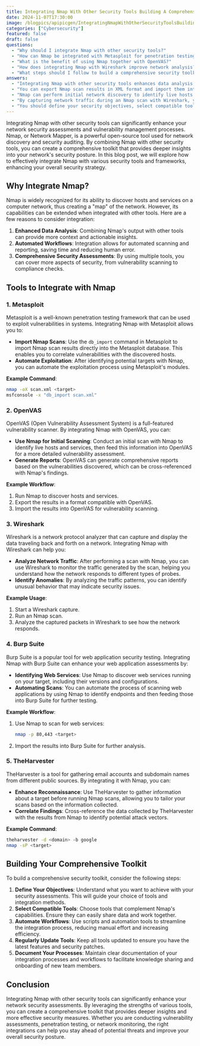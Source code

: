 ```yaml
---
title: Integrating Nmap With Other Security Tools Building A Comprehensive Toolkit
date: 2024-11-07T17:30:00
image: /blogpics/apipicgen/IntegratingNmapWithOtherSecurityToolsBuildingAComprehensiveToolkit-AC42I4RSC7.jpg
categories: ["Cybersecurity"]
featured: false
draft: false
questions:
  - "Why should I integrate Nmap with other security tools?"
  - "How can Nmap be integrated with Metasploit for penetration testing?"
  - "What is the benefit of using Nmap together with OpenVAS?"
  - "How does integrating Nmap with Wireshark improve network analysis?"
  - "What steps should I follow to build a comprehensive security toolkit using Nmap and other tools?"
answers:
  - "Integrating Nmap with other security tools enhances data analysis, enables automated workflows, and allows for more comprehensive security assessments by covering multiple aspects such as vulnerability scanning and compliance checks."
  - "You can export Nmap scan results in XML format and import them into Metasploit using the 'db_import' command. This allows you to correlate discovered hosts with vulnerabilities and automate exploitation using Metasploit's modules."
  - "Nmap can perform initial network discovery to identify live hosts and services, which can then be imported into OpenVAS for detailed vulnerability scanning and comprehensive report generation."
  - "By capturing network traffic during an Nmap scan with Wireshark, you can analyze how the network responds to different probes and identify any unusual or suspicious traffic patterns that may indicate security issues."
  - "You should define your security objectives, select compatible tools that complement Nmap, automate workflows to increase efficiency, regularly update all tools, and document your integration processes for knowledge sharing and onboarding."
---
```

Integrating Nmap with other security tools can significantly enhance your network security assessments and vulnerability management processes. Nmap, or Network Mapper, is a powerful open-source tool used for network discovery and security auditing. By combining Nmap with other security tools, you can create a comprehensive toolkit that provides deeper insights into your network's security posture. In this blog post, we will explore how to effectively integrate Nmap with various security tools and frameworks, enhancing your overall security strategy.

## Why Integrate Nmap?

Nmap is widely recognized for its ability to discover hosts and services on a computer network, thus creating a "map" of the network. However, its capabilities can be extended when integrated with other tools. Here are a few reasons to consider integration:

1. **Enhanced Data Analysis**: Combining Nmap's output with other tools can provide more context and actionable insights.
2. **Automated Workflows**: Integration allows for automated scanning and reporting, saving time and reducing human error.
3. **Comprehensive Security Assessments**: By using multiple tools, you can cover more aspects of security, from vulnerability scanning to compliance checks.

## Tools to Integrate with Nmap

### 1. **Metasploit**

Metasploit is a well-known penetration testing framework that can be used to exploit vulnerabilities in systems. Integrating Nmap with Metasploit allows you to:

- **Import Nmap Scans**: Use the `db_import` command in Metasploit to import Nmap scan results directly into the Metasploit database. This enables you to correlate vulnerabilities with the discovered hosts.
- **Automate Exploitation**: After identifying potential targets with Nmap, you can automate the exploitation process using Metasploit's modules.

**Example Command**:
```bash
nmap -oX scan.xml <target>
msfconsole -x "db_import scan.xml"
```

### 2. **OpenVAS**

OpenVAS (Open Vulnerability Assessment System) is a full-featured vulnerability scanner. By integrating Nmap with OpenVAS, you can:

- **Use Nmap for Initial Scanning**: Conduct an initial scan with Nmap to identify live hosts and services, then feed this information into OpenVAS for a more detailed vulnerability assessment.
- **Generate Reports**: OpenVAS can generate comprehensive reports based on the vulnerabilities discovered, which can be cross-referenced with Nmap's findings.

**Example Workflow**:
1. Run Nmap to discover hosts and services.
2. Export the results in a format compatible with OpenVAS.
3. Import the results into OpenVAS for vulnerability scanning.

### 3. **Wireshark**

Wireshark is a network protocol analyzer that can capture and display the data traveling back and forth on a network. Integrating Nmap with Wireshark can help you:

- **Analyze Network Traffic**: After performing a scan with Nmap, you can use Wireshark to monitor the traffic generated by the scan, helping you understand how the network responds to different types of probes.
- **Identify Anomalies**: By analyzing the traffic patterns, you can identify unusual behavior that may indicate security issues.

**Example Usage**:
1. Start a Wireshark capture.
2. Run an Nmap scan.
3. Analyze the captured packets in Wireshark to see how the network responds.

### 4. **Burp Suite**

Burp Suite is a popular tool for web application security testing. Integrating Nmap with Burp Suite can enhance your web application assessments by:

- **Identifying Web Services**: Use Nmap to discover web services running on your target, including their versions and configurations.
- **Automating Scans**: You can automate the process of scanning web applications by using Nmap to identify endpoints and then feeding those into Burp Suite for further testing.

**Example Workflow**:
1. Use Nmap to scan for web services:
   ```bash
   nmap -p 80,443 <target>
   ```
2. Import the results into Burp Suite for further analysis.

### 5. **TheHarvester**

TheHarvester is a tool for gathering email accounts and subdomain names from different public sources. By integrating it with Nmap, you can:

- **Enhance Reconnaissance**: Use TheHarvester to gather information about a target before running Nmap scans, allowing you to tailor your scans based on the information collected.
- **Correlate Findings**: Cross-reference the data collected by TheHarvester with the results from Nmap to identify potential attack vectors.

**Example Command**:
```bash
theharvester -d <domain> -b google
nmap -sP <target>
```

## Building Your Comprehensive Toolkit

To build a comprehensive security toolkit, consider the following steps:

1. **Define Your Objectives**: Understand what you want to achieve with your security assessments. This will guide your choice of tools and integration methods.
2. **Select Compatible Tools**: Choose tools that complement Nmap's capabilities. Ensure they can easily share data and work together.
3. **Automate Workflows**: Use scripts and automation tools to streamline the integration process, reducing manual effort and increasing efficiency.
4. **Regularly Update Tools**: Keep all tools updated to ensure you have the latest features and security patches.
5. **Document Your Processes**: Maintain clear documentation of your integration processes and workflows to facilitate knowledge sharing and onboarding of new team members.

## Conclusion

Integrating Nmap with other security tools can significantly enhance your network security assessments. By leveraging the strengths of various tools, you can create a comprehensive toolkit that provides deeper insights and more effective security measures. Whether you are conducting vulnerability assessments, penetration testing, or network monitoring, the right integrations can help you stay ahead of potential threats and improve your overall security posture.